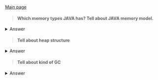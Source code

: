 [Main page](../README.md)

> #### Which memory types JAVA has? Tell about JAVA memory model.
<details>
<summary>Answer</summary>
[JVM memory model](https://www.digitalocean.com/community/tutorials/java-jvm-memory-model-memory-management-in-java) has two major memory types:

- Heap
- Stack

Heap in turns is divided to a few part such as `young generation` and `old generation`. Heap is used by java to allocate
memory to Objects. Any new object is always created in the heap.
Stack memory is used for storing values for invoking methods: it holds local primitives and links to objects in heap.
</details>

> #### Tell about heap structure
<details>
<summary>Answer</summary>

Java Heap memory is physically divided into two parts – `Young Generation` and `Old Generation`.

Young Generation (Eden) is for newly-allocated objects having three parts — Eden Memory and two Survivor Memory spaces (S0, S1).
Once Eden space is filled with objects, Minor GC happens and all the survivor objects are moved to one of the survivor spaces. 
Objects that survive many cycles of GC, are moved to the Old generation memory space. Usually it’s done by setting a threshold 
for the age of the young generation objects before they become eligible to promote to Old generation.

Old Generation (Old Memory) memory contains the objects that are long-lived and survived after many rounds of Minor GC. 
Usually, garbage collection is performed in Old Generation memory when it’s full. 
Old Generation Garbage Collection is called Major GC and usually takes a longer time.

</details>

> #### Tell about kind of GC
<details>
<summary>Answer</summary>

JVM has four types of GC implementations:

1. Serial Garbage Collector. This is the simplest GC implementation, as it basically works with a single thread. 
   As a result, this GC implementation freezes all application threads when it runs.
2. Parallel Garbage Collector. It’s the default GC of the JVM from Java 5 until Java 8 and is sometimes called Throughput Collectors. 
   Unlike Serial Garbage Collector, it uses multiple threads for managing heap space, but it also freezes other application threads while performing GC.
3. G1 Garbage Collector. G1 (Garbage First) Garbage Collector is designed for applications running on multi-processor machines with large memory space. 
   It’s available from the JDK7 Update 4 and in later releases.
4. Z Garbage Collector. ZGC performs all expensive work concurrently, without stopping the execution of 
   application threads for more than 10 ms, which makes it suitable for applications that require low latency.
   Comes in JAVA 14 for Linux as an experimental GC. 

</details>
